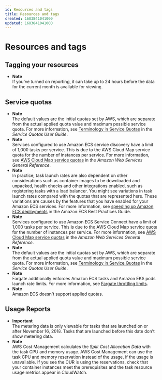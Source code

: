 ```yaml
---
id: Resources and tags
title: Resources and tags
created: 1683841041000
updated: 1683841041000
---
```

# Resources and tags
## Tagging your resources

- **Note**  
If you've turned on reporting, it can take up to 24 hours before the data for the current month is available for viewing\.


## Service quotas

- **Note**  
The default values are the initial quotas set by AWS, which are separate from the actual applied quota value and maximum possible service quota\. For more information, see [Terminology in Service Quotas](https://docs.aws.amazon.com/servicequotas/latest/userguide/intro.html#intro_getting-started) in the *Service Quotas User Guide*\.
- **Note**  
<a name="service-quotas-ecs-note-1"></a>Services configured to use Amazon ECS service discovery have a limit of 1,000 tasks per service\. This is due to the AWS Cloud Map service quota for the number of instances per service\. For more information, see [AWS Cloud Map service quotas](https://docs.aws.amazon.com/general/latest/gr/cloud_map.html) in the *Amazon Web Services General Reference*\.
- **Note**  
<a name="service-quotas-ecs-note-2"></a>In practice, task launch rates are also dependent on other considerations such as container images to be downloaded and unpacked, health checks and other integrations enabled, such as registering tasks with a load balancer\. You might see variations in task launch rates compared with the quotas that are represented here\. These variations are causes by the features that you have enabled for your Amazon ECS services\. For more information, see [speeding up Amazon ECS deployments](https://docs.aws.amazon.com/AmazonECS/latest/bestpracticesguide/deployment.html) in the Amazon ECS Best Practices Guide\.
- **Note**  
Services configured to use Amazon ECS Service Connect have a limit of 1,000 tasks per service\. This is due to the AWS Cloud Map service quota for the number of instances per service\. For more information, see [AWS Cloud Map service quotas](https://docs.aws.amazon.com/general/latest/gr/cloud_map.html) in the *Amazon Web Services General Reference*\.
- **Note**  
The default values are the initial quotas set by AWS, which are separate from the actual applied quota value and maximum possible service quota\. For more information, see [Terminology in Service Quotas](https://docs.aws.amazon.com/servicequotas/latest/userguide/intro.html#intro_getting-started) in the *Service Quotas User Guide*\.
- **Note**  
Fargate additionally enforces Amazon ECS tasks and Amazon EKS pods launch rate limits\. For more information, see [Fargate throttling limits](https://docs.aws.amazon.com/AmazonECS/latest/userguide/throttling.html)\.
- **Note**  
Amazon ECS doesn't support applied quotas\.


## Usage Reports

- **Important**  
The metering data is only viewable for tasks that are launched on or after November 16, 2018\. Tasks that are launched before this date don't show metering data\.
- **Note**  
AWS Cost Management calculates the *Split Cost Allocation Data* with the task CPU and memory usage\. AWS Cost Management can use the task CPU and memory reservation instead of the usage, if the usage is unavailable\. If you see the CUR is using the reservations, check that your container instances meet the prerequisites and the task resource usage metrics appear in CloudWatch\.

